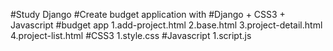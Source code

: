 #Study Django 
#Create budget application with
#Django + CSS3 + Javascript
#budget app
1.add-project.html
2.base.html
3.project-detail.html
4.project-list.html
#CSS3
1.style.css
#Javascript
1.script.js